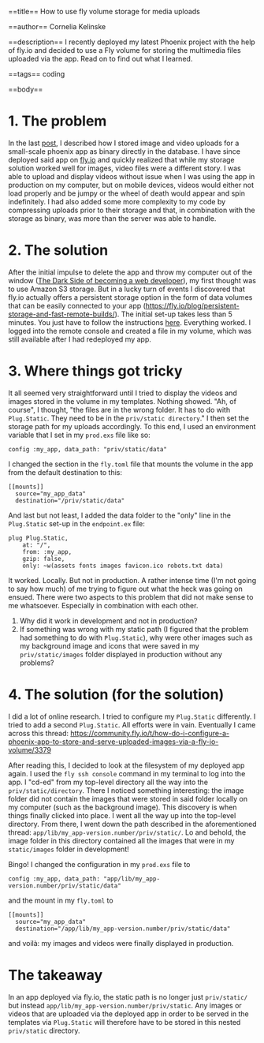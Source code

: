 ==title==
How to use fly volume storage for media uploads

==author==
Cornelia Kelinske

==description==
I recently deployed my latest Phoenix project with the help of fly.io and decided to use a Fly volume for
storing the multimedia files uploaded via the app. Read on to find out what I learned.


==tags==
coding

==body==

# 1. The problem


In the last [post](https://connie.codes/post/media_upload_to_database), I described how I stored image and video uploads for 
a small-scale phoenix app as binary directly in the database. I have since deployed said app on [fly.io](https://fly.io/) and quickly realized that while my storage solution worked well for images, video files were a different story. I was able to upload and display videos without issue when I was using the app in production on my computer, but on mobile devices, videos would either not load properly and be jumpy or the wheel of death would appear and spin indefinitely. I had also added some more complexity to my code by compressing uploads prior to their storage and that, in combination with the storage as binary, was more than the server was able to handle. 


# 2. The solution


After the initial impulse to delete the app and throw my computer out of the window ([The Dark Side of becoming a web developer](https://connie.codes/post/the_dark_side)), my first thought was to use Amazon S3 storage. But in a lucky turn of events I discovered that fly.io actually offers a persistent storage option in the form of data volumes that can be easily connected to your app (https://fly.io/blog/persistent-storage-and-fast-remote-builds/). The initial set-up takes less than 5 minutes. You just have to follow the instructions [here](https://fly.io/docs/reference/volumes/). Everything worked. I logged into the remote console and created a file in my volume, which was still available after I had redeployed my app.


# 3. Where things got tricky 


It all seemed very straightforward until I tried to display the videos and images stored in the volume in my templates. Nothing showed. "Ah, of course", I thought, "the files are in the wrong folder. It has to do with `Plug.Static`. They need to be in the `priv/static directory`." I then set the storage path for my uploads accordingly. To this end, I used an environment variable that I set in my `prod.exs` file like so:

```
config :my_app, data_path: "priv/static/data"
```

I changed the section in the `fly.toml` file that mounts the volume in the app from the default destination to this:

```
[[mounts]]
  source="my_app_data"
  destination="/priv/static/data"
```

And last but not least, I added the data folder to the "only" line in the `Plug.Static` set-up in the `endpoint.ex` file:

```
plug Plug.Static,
    at: "/",
    from: :my_app,
    gzip: false,
    only: ~w(assets fonts images favicon.ico robots.txt data)
```

It worked. Locally. But not in production. A rather intense time (I'm not going to say how much) of me trying to figure out what the heck was going on ensued. There were two aspects to this problem that did not make sense to me whatsoever. Especially in combination with each other. 

1. Why did it work in development and not in production?
2. If something was wrong with my static path (I figured that the problem had something to do with `Plug.Static`), why were other   images such as my background image and icons that were saved in my `priv/static/images` folder displayed in production without any problems?


# 4. The solution (for the solution)


I did a lot of online research. I tried to configure my `Plug.Static` differently. I tried to add a second `Plug.Static`. All efforts were in vain. Eventually I came across this thread: https://community.fly.io/t/how-do-i-configure-a-phoenix-app-to-store-and-serve-uploaded-images-via-a-fly-io-volume/3379

After reading this, I decided to look at the filesystem of my deployed app again. I used the `fly ssh console` command in my terminal to log into the app. I "cd-ed" from my top-level directory all the way into the `priv/static/directory`. There I noticed something interesting: the image folder did not contain the images that were stored in said folder locally on my computer (such as the background image). This discovery is when things finally clicked into place. I went all the way up into the top-level directory. From there, I went down the path described in the aforementioned thread: `app/lib/my_app-version.number/priv/static/`. Lo and behold, the image folder in this directory contained all the images that were in my `static/images` folder in development! 

Bingo! I changed the configuration in my `prod.exs` file to

```
config :my_app, data_path: "app/lib/my_app-version.number/priv/static/data"
```

and the mount in my `fly.toml` to

```
[[mounts]]
  source="my_app_data"
  destination="/app/lib/my_app-version.number/priv/static/data"
```

and voilà: my images and videos were finally displayed in production.


# The takeaway


In an app deployed via fly.io, the static path is no longer just `priv/static/` but instead `app/lib/my_app-version.number/priv/static`. Any images or videos that are uploaded via the deployed app in order to be served in the templates via `Plug.Static` will therefore have to be stored in this nested `priv/static` directory.


